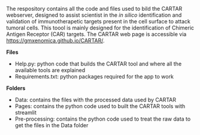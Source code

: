 The respository contains all the code and files used to bild the CARTAR webserver, designed to assist scientist in the _in silico_ identification and validation of immunotherapetic targets present in the cell surface to attack tumoral cells. This toool is mainly designed for the identification of Chimeric Antigen Receptor (CAR) targets. The CARTAR web page is accessible via https://gmxenomica.github.io/CARTAR/.

**Files**
- Help.py: python code that builds the CARTAR tool and where all the available tools are explained
- Requirements.txt: python packages required for the app to work

**Folders**
- Data: contains the files with the processed data used by CARTAR
- Pages: contains the python code used to built the CARTAR tools with streamlit
- Pre-processing: contains the python code used to treat the raw data to get the files in the Data folder

